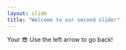 ```yaml
---
layout: slide
title: "Welcome to our second slide!"
---
```

Your :sunglasses:
Use the left arrow to go back!